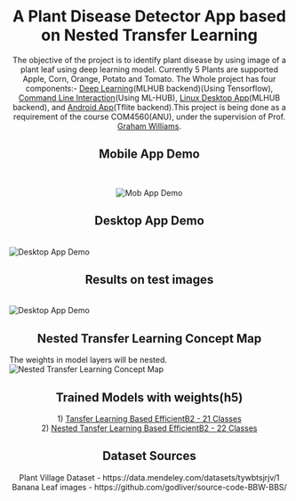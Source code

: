 <h1 align="center"> A Plant Disease Detector App based on Nested Transfer Learning </h1>
<p align="center">
The objective of the project is to identify plant disease by using image of a plant leaf using deep learning model. Currently 5 Plants are supported Apple, Corn, Orange, Potato and Tomato. The Whole project has four components:- <a href = "https://github.com/spsaswat/plantdis/tree/main/ipynb">Deep Learning</a>(MLHUB backend)(Using Tensorflow), <a href = "https://github.com/spsaswat/plantdis/tree/main/mlhub">Command Line Interaction</a>(Using ML-HUB), <a href = "https://github.com/spsaswat/plantdis/tree/main/plantdis_flutter">Linux Desktop App</a>(MLHUB backend), and <a href = "https://github.com/spsaswat/plantdis/tree/main/plantdis_mob">Android App</a>(Tflite backend).This project is being done as a requirement of the course COM4560(ANU), under the supervision of Prof. <a href = "https://cecs.anu.edu.au/people/graham-williams">Graham Williams</a>.
</p>

<h2 align="center"> Mobile App Demo </h2>
<br>
<p align="center">
<img src="https://github.com/spsaswat/plantdis/blob/main/op_m_readme/tomato_lb_fin.gif" alt="Mob App Demo">
</p>
  
<h2 align="center"> Desktop App Demo </h2>
<br><img src="https://github.com/spsaswat/plantdis/blob/main/op_m_readme/DestopApp_connector.jpg" alt="Desktop App Demo">

<h2 align="center"> Results on test images </h2>
<br><img src="https://github.com/spsaswat/plantdis/blob/main/op_m_readme/test_img_22_eff_or.jpg" alt="Desktop App Demo">

<h2 align="center"> Nested Transfer Learning Concept Map </h2>
The weights in model layers will be nested.
<br><img src="https://github.com/spsaswat/plantdis/blob/main/op_m_readme/test_img_22_eff_or.jpg" alt="Nested Transfer Learning Concept Map">

<h2 align="center"> Trained Models with weights(h5) </h2>
<p align="center">
1) <a href = "https://drive.google.com/file/d/11nEATbNc65LhLRJx1TvST9V9dh_ZG59j/view?usp=sharing">Tansfer Learning Based EfficientB2 - 21 Classes</a>
<br>
2) <a href = "https://drive.google.com/file/d/1mAxgMNJZ2c_5c16YdAaQWZ5H06BuBAF9/view?usp=sharing">Nested Tansfer Learning Based EfficientB2 - 22 Classes</a>
</p>

<h2 align="center"> Dataset Sources </h2>
<p align="center">
Plant Village Dataset - https://data.mendeley.com/datasets/tywbtsjrjv/1
<br>Banana Leaf images - https://github.com/godliver/source-code-BBW-BBS/
</p>


